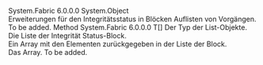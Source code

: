 <Type Name="HealthStateChunkListHelper" FullName="System.Fabric.Health.HealthStateChunkListHelper">
  <TypeSignature Language="C#" Value="public static class HealthStateChunkListHelper" />
  <TypeSignature Language="ILAsm" Value=".class public auto ansi abstract sealed beforefieldinit HealthStateChunkListHelper extends System.Object" />
  <TypeSignature Language="DocId" Value="T:System.Fabric.Health.HealthStateChunkListHelper" />
  <TypeSignature Language="VB.NET" Value="Public Module HealthStateChunkListHelper" />
  <TypeSignature Language="F#" Value="type HealthStateChunkListHelper = class" />
  <AssemblyInfo>
    <AssemblyName>System.Fabric</AssemblyName>
    <AssemblyVersion>6.0.0.0</AssemblyVersion>
  </AssemblyInfo>
  <Base>
    <BaseTypeName>System.Object</BaseTypeName>
  </Base>
  <Interfaces />
  <Docs>
    <summary>
            Erweiterungen für den Integritätsstatus in Blöcken Auflisten von Vorgängen.
            </summary>
    <remarks>To be added.</remarks>
  </Docs>
  <Members>
    <Member MemberName="ToArray&lt;T&gt;">
      <MemberSignature Language="C#" Value="public static T[] ToArray&lt;T&gt; (this System.Fabric.Health.HealthStateChunkList&lt;T&gt; list);" />
      <MemberSignature Language="ILAsm" Value=".method public static hidebysig !!T[] ToArray&lt;T&gt;(class System.Fabric.Health.HealthStateChunkList`1&lt;!!T&gt; list) cil managed" />
      <MemberSignature Language="DocId" Value="M:System.Fabric.Health.HealthStateChunkListHelper.ToArray``1(System.Fabric.Health.HealthStateChunkList{``0})" />
      <MemberSignature Language="VB.NET" Value="&lt;Extension()&gt;&#xA;Public Function ToArray(Of T) (list As HealthStateChunkList(Of T)) As T()" />
      <MemberSignature Language="F#" Value="static member ToArray : System.Fabric.Health.HealthStateChunkList&lt;'T&gt; -&gt; 'T[]" Usage="System.Fabric.Health.HealthStateChunkListHelper.ToArray list" />
      <MemberType>Method</MemberType>
      <AssemblyInfo>
        <AssemblyName>System.Fabric</AssemblyName>
        <AssemblyVersion>6.0.0.0</AssemblyVersion>
      </AssemblyInfo>
      <ReturnValue>
        <ReturnType>T[]</ReturnType>
      </ReturnValue>
      <TypeParameters>
        <TypeParameter Name="T" />
      </TypeParameters>
      <Parameters>
        <Parameter Name="list" Type="System.Fabric.Health.HealthStateChunkList&lt;T&gt;" RefType="this" />
      </Parameters>
      <Docs>
        <typeparam name="T">Der Typ der List-Objekte.</typeparam>
        <param name="list">Die Liste der Integrität Status-Block.</param>
        <summary>
            Ein Array mit den Elementen zurückgegeben in der Liste der Block.
            </summary>
        <returns>Das Array.</returns>
        <remarks>To be added.</remarks>
      </Docs>
    </Member>
  </Members>
</Type>